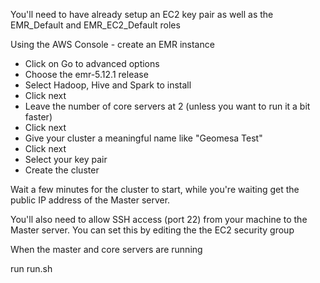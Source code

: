 



You'll need to have already setup an EC2 key pair as well as the EMR_Default and EMR_EC2_Default roles

Using the AWS Console - create an EMR instance
 - Click on Go to advanced options
 - Choose the emr-5.12.1 release
 - Select Hadoop, Hive and Spark to install
 - Click next
 - Leave the number of core servers at 2 (unless you want to run it a bit faster)
 - Click next
 - Give your cluster a meaningful name like "Geomesa Test"
 - Click next
 - Select your key pair
 - Create the cluster

Wait a few minutes for the cluster to start, while you're waiting get the public IP address of the Master server.

You'll also need to allow SSH access (port 22) from your machine to the Master server. You can set this by editing the the EC2 security group

When the master and core servers are running

run run.sh
